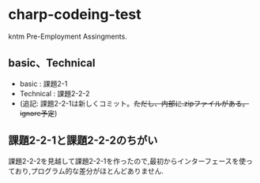# charp-codeing-test
kntm Pre-Employment Assingments.

## basic、Technical
- basic : 課題2-1
- Technical : 課題2-2-2
- (追記: 課題2-2-1は新しくコミット。~~ただし、内部に.zipファイルがある。ignore予定~~)

## 課題2-2-1と課題2-2-2のちがい
課題2-2-2を見越して課題2-2-1を作ったので,最初からインターフェースを使っており,プログラム的な差分がほとんどありません.
